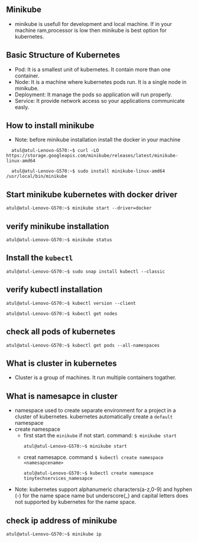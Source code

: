 ## Minikube 
- minikube is usefull for development and local machine. If in your machine ram,processor is low then minikube is best option for kubernetes.

## Basic Structure of Kubernetes
- Pod: It is a smallest unit of kubernetes. It contain more than one container.
- Node: It is a machine where kubernetes pods run. It is a single node in minikube.
- Deployment: It manage the pods so application will run properly.
- Service: It provide network access so your applications communicate easly.

## How to install minikube
- Note: before minikube installation install the docker in your machine
```
  atul@atul-Lenovo-G570:~$ curl -LO https://storage.googleapis.com/minikube/releases/latest/minikube-linux-amd64
```

```
  atul@atul-Lenovo-G570:~$ sudo install minikube-linux-amd64 /usr/local/bin/minikube
```

## Start minikube kubernetes with docker driver
```
atul@atul-Lenovo-G570:~$ minikube start --driver=docker

```
## verify minikube installation
```
atul@atul-Lenovo-G570:~$ minikube status
```

## Install the `kubectl`
```
atul@atul-Lenovo-G570:~$ sudo snap install kubectl --classic
```

## verify kubectl installation
```
atul@atul-Lenovo-G570:~$ kubectl version --client
```

```
atul@atul-Lenovo-G570:~$ kubectl get nodes
```

## check all pods of kubernetes
```
atul@atul-Lenovo-G570:~$ kubectl get pods --all-namespaces

```

## What is cluster in kubernetes
- Cluster is a group of machines. It run multiple containers togather.

## What is namesapce in cluster
- namespace used to create separate environment for a project in a cluster of kubernetes. kubernetes automatically create a `default` namespace
- create namespace
  - first start the `minikube` if not start. command: `$ minikube start`
    ```
    atul@atul-Lenovo-G570:~$ minikube start
    ```
  - creat namesapce. command `$ kubectl create namespace <namesapcename>`
    ```
    atul@atul-Lenovo-G570:~$ kubectl create namespace tinytechservices_namesapce
    ```
- Note: kubernetes support alphanumeric characters(a-z,0-9) and hyphen (-) for the name space name but underscore(_) and capital letters does not supported by kubernetes for the name space.

## check ip address of minikube
```
atul@atul-Lenovo-G570:~$ minikube ip

```
